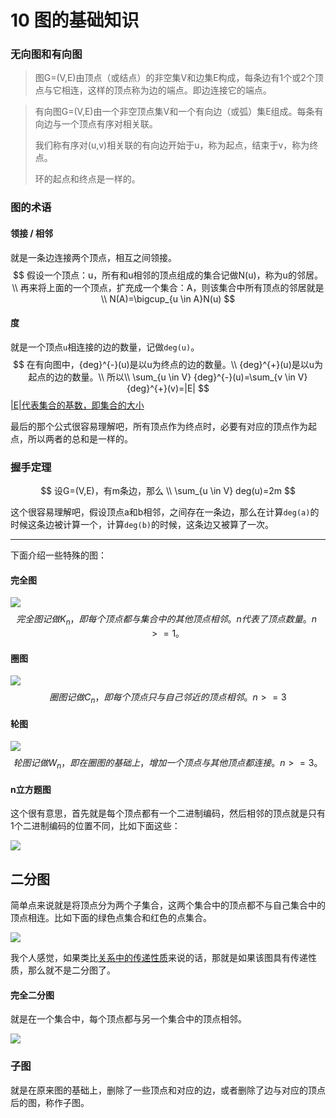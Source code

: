# 10 图的基础知识

### 无向图和有向图

> 图G=(V,E)由顶点（或结点）的非空集V和边集E构成，每条边有1个或2个顶点与它相连，这样的顶点称为边的端点。即边连接它的端点。



> 有向图G=(V,E)由一个非空顶点集V和一个有向边（或弧）集E组成。每条有向边与一个顶点有序对相关联。
>
> 我们称有序对(u,v)相关联的有向边开始于u，称为起点，结束于v，称为终点。
>
> 环的起点和终点是一样的。

### 图的术语

#### 领接 / 相邻

就是一条边连接两个顶点，相互之间领接。
$$
假设一个顶点：u，所有和u相邻的顶点组成的集合记做N(u)，称为u的邻居。\\
再来将上面的一个顶点，扩充成一个集合：A，则该集合中所有顶点的邻居就是\\
N(A)=\bigcup_{u \in A}N(u)
$$

#### 度

就是一个顶点`u`相连接的边的数量，记做`deg(u)`。
$$
在有向图中，{deg}^{-}(u)是以u为终点的边的数量。\\
{deg}^{+}(u)是以u为起点的边的数量。\\
所以\\
\sum_{u \in V} {deg}^{-}(u)=\sum_{v \in V} {deg}^{+}(v)=|E|
$$
[|E|代表集合的基数，即集合的大小](https://blog.csdn.net/YQXLLWY/article/details/111305452)

最后的那个公式很容易理解吧，所有顶点作为终点时，必要有对应的顶点作为起点，所以两者的总和是一样的。

### 握手定理

$$
设G=(V,E)，有m条边，那么 \\
\sum_{u \in V} deg(u)=2m
$$

这个很容易理解吧，假设顶点a和b相邻，之间存在一条边，那么在计算`deg(a)`的时候这条边被计算一个，计算`deg(b)`的时候，这条边又被算了一次。

---------

下面介绍一些特殊的图：

#### 完全图

![](https://tva1.sinaimg.cn/large/008eGmZEgy1gnh9w5zr1xj309z0aoq3b.jpg)
$$
完全图记做 K_n，即每个顶点都与集合中的其他顶点相邻。n代表了顶点数量。n>=1。
$$


#### 圈图

![](https://tva1.sinaimg.cn/large/008eGmZEgy1gnh9wi6728j308y0alt8r.jpg)
$$
圈图记做 C_n，即每个顶点只与自己邻近的顶点相邻。n>=3
$$


#### 轮图

![](https://tva1.sinaimg.cn/large/008eGmZEgy1gnh9x79415j308v0ajdg0.jpg)
$$
轮图记做 W_n，即在圈图的基础上，增加一个顶点与其他顶点都连接。n>=3。
$$

#### n立方题图

这个很有意思，首先就是每个顶点都有一个二进制编码，然后相邻的顶点就是只有1个二进制编码的位置不同，比如下面这些：

![](https://tva1.sinaimg.cn/large/008eGmZEgy1gnhaagedx8j30g209sjro.jpg)

## 二分图

简单点来说就是将顶点分为两个子集合，这两个集合中的顶点都不与自己集合中的顶点相连。比如下面的绿色点集合和红色的点集合。

![](https://tva1.sinaimg.cn/large/008eGmZEgy1gnhaz1lo6kj30cg0860t0.jpg)

我个人感觉，如果类比[关系中的传递性质](https://blog.csdn.net/YQXLLWY/article/details/113480886)来说的话，那就是如果该图具有传递性质，那么就不是二分图了。

#### 完全二分图

就是在一个集合中，每个顶点都与另一个集合中的顶点相邻。

![](https://tva1.sinaimg.cn/large/008eGmZEgy1gnhb4lbaq4j30bd06m3yx.jpg)

### 子图

就是在原来图的基础上，删除了一些顶点和对应的边，或者删除了边与对应的顶点后的图，称作子图。


